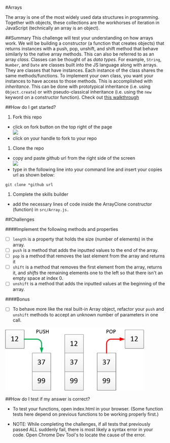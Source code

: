 #Arrays

The array is one of the most widely used data structures in programming. Together with objects, these collections are the workhorses of iteration in JavaScript (technically an array is an object).

##Summary
This challenge will test your understanding on how arrays work. We will be building a constructor (a function that creates objects) that returns instances with a push, pop, unshift, and shift method that behave similarly to the native array methods. This can also be referred to as an array *class*. Classes can be thought of as *data types*. For example, `String`, `Number`, and `Date` are classes built into the JS language along with arrays. They are classes that have instances. Each instance of the class shares the same methods/functions. To implement your own class, you want your instances to have access to those methods. This is accomplished with *inheritance*. This can be done with prototypical inheritance (i.e. using `Object.create`) or with pseudo-classical inheritance (i.e. using the `new` keyword on a constructor function). Check out [this walkthrough](http://davidshariff.com/blog/javascript-inheritance-patterns/)


##How do I get started?
1. Fork this repo
  - click on fork button on the top right of the page
  <br><img src="https://help.github.com/assets/images/help/repository/fork_button.jpg" width="300px"></img>  
  - click on your handle to fork to your repo

1. Clone the repo
  - copy and paste github url from the right side of the screen
  <br><img src="https://help.github.com/assets/images/help/repository/clone-repo-clone-url-button.png" width="200px"></img>
  - type in the following line into your command line and insert your copies url as shown below:
  ````
  git clone *github url
  ````

1. Complete the skills builder
  - add the necessary lines of code inside the ArrayClone constructor (function) in ```src/Array.js.```

##Challenges

####Implement the following methods and properties
  - [ ] `length` is a property that holds the size (number of elements) in the array.
  - [ ] `push` is a method that adds the inputted values to the end of the array.
  - [ ] `pop` is a method that removes the last element from the array and returns it
  - [ ] `shift` is a method that removes the first element from the array, returns it, and *shifts* the remaining elements one to the left so that there isn't an empty space at index 0.
  - [ ] `unshift` is a method that adds the inputted values at the beginning of the array.

####Bonus
  - [ ] To behave more like the real built-in Array object, refactor your `push` and `unshift` methods to accept an unknown number of parameters in one call.
  
<img src="./assets/array-push-pop.png" height="200px">

##How do I test if my answer is correct?
* To test your functions, open index.html in your browser. (Some function tests here depend on previous functions to be working properly first.)

* NOTE: While completing the challenges, if all tests that previously passed ALL suddenly fail, there is most likely a syntax error in your code. Open Chrome Dev Tool's to locate the cause of the error.
